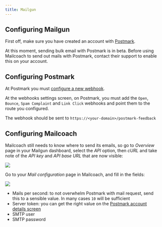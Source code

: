 ```yaml
---
title: Mailgun
---
```


## Configuring Mailgun

First off, make sure you have created an account with [Postmark](https://postmarkapp.com). 

At this moment, sending bulk email with Postmark is in beta. Before using Mailcoach to send out mails with Postmark, contact their support to enable this on your account.

## Configuring Postmark

At Postmark you must [configure a new webhook](https://postmarkapp.com/support/article/1067-how-do-i-enable-delivery-webhooks).

At the webhooks settings screen, on Postmark, you must add the `Open`, `Bounce`, `Spam Complaint` and `Link Click` webhooks and point them to the route you configured. 

The webhook should be sent to `https://<your-domain>/postmark-feedback`

## Configuring Mailcoach

Mailcoach still needs to know where to send its emails, so go to _Overview_ page in your Mailgun dashboard, select the _API_ option, then _cURL_ and take note of the _API key_ and _API base URL_ that are now visible:

![](https://mailcoach.app/images/docs/app/mail-configuration/mailgun-api-key.png)

Go to your _Mail configuration_ page in Mailcoach, and fill in the fields:

![](https://mailcoach.app/images/docs/app/mail-configuration/mailgun-setup-mail-config.png)

- Mails per second: to not overwhelm Postmark with mail request, send this to a sensible value. In many cases `10` will be sufficient
- Server token: you can get the right value on the [Postmark account details screen](https://account.postmarkapp.com/account/edit)
- SMTP user
- SMTP password
